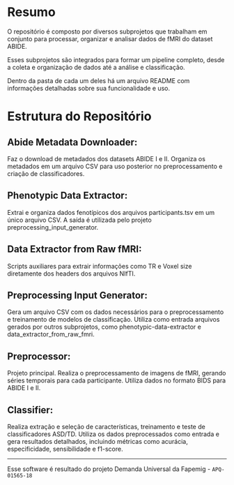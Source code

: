 # Resumo

O repositório é composto por diversos subprojetos que trabalham em conjunto para processar, organizar e analisar dados de fMRI do dataset ABIDE. 

Esses subprojetos são integrados para formar um pipeline completo, desde a coleta e organização de dados até a análise e classificação.

Dentro da pasta de cada um deles há um arquivo README com informações detalhadas sobre sua funcionalidade e uso.

# Estrutura do Repositório

## Abide Metadata Downloader:

Faz o download de metadados dos datasets ABIDE I e II.
Organiza os metadados em um arquivo CSV para uso posterior no preprocessamento e criação de classificadores.

## Phenotypic Data Extractor:

Extrai e organiza dados fenotípicos dos arquivos participants.tsv em um único arquivo CSV.
A saída é utilizada pelo projeto preprocessing_input_generator.

## Data Extractor from Raw fMRI:

Scripts auxiliares para extrair informações como TR e Voxel size diretamente dos headers dos arquivos NIfTI.

## Preprocessing Input Generator:

Gera um arquivo CSV com os dados necessários para o preprocessamento e treinamento de modelos de classificação.
Utiliza como entrada arquivos gerados por outros subprojetos, como phenotypic-data-extractor e data_extractor_from_raw_fmri.

## Preprocessor:

Projeto principal. Realiza o preprocessamento de imagens de fMRI, gerando séries temporais para cada participante.
Utiliza dados no formato BIDS para ABIDE I e II.

## Classifier:

Realiza extração e seleção de características, treinamento e teste de classificadores ASD/TD.
Utiliza os dados preprocessados como entrada e gera resultados detalhados, incluindo métricas como acurácia, especificidade, sensibilidade e f1-score.
 


---

Esse software é resultado do projeto Demanda Universal da Fapemig - `APQ-01565-18`